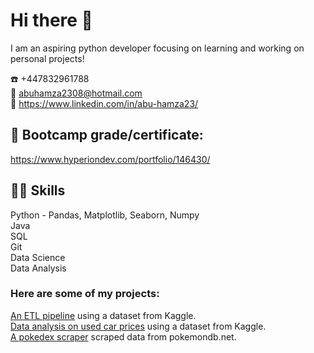 # Hi there 👋
  
I am an aspiring python developer focusing on learning and working on personal projects!   
  
☎️ +447832961788  
📧 abuhamza2308@hotmail.com  
🔗 https://www.linkedin.com/in/abu-hamza23/  

## 📜 Bootcamp grade/certificate:  
https://www.hyperiondev.com/portfolio/146430/  

## 🤹‍♂️ Skills  
Python - Pandas, Matplotlib, Seaborn, Numpy  
Java  
SQL  
Git  
Data Science  
Data Analysis  

### Here are some of my projects:
[An ETL pipeline](https://github.com/abuh1/SFsalaries-ETL-Pipeline) using a dataset from Kaggle.  
[Data analysis on used car prices](https://github.com/abuh1/kaggle-used-car-prices) using a dataset from Kaggle.  
[A pokedex scraper](https://github.com/abuh1/Pokedex-scraper-json) scraped data from pokemondb.net.
